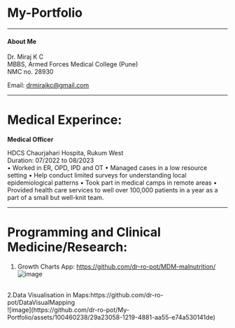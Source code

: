 # My-Portfolio

<hr>
<h4>About Me</h4>
Dr. Miraj K C <br>
MBBS, Armed Forces Medical College (Pune)<br>
NMC no. 28930


Email:
drmirajkc@gmail.com
<hr>

# Medical Experince:

<b>Medical Officer</b> 

HDCS Chaurjahari Hospita, Rukum West <br>
Duration: 07/2022 to 08/2023 <br>
•	Worked in ER, OPD, IPD and OT 
•	Managed cases in a low resource setting 
•	Help conduct limited surveys for understanding local epidemiological patterns
•	Took part in medical camps in remote areas
•	Provided health care services to well over 100,000 patients in a year as a part of a small but well-knit team.
<hr>

# Programming and Clinical Medicine/Research:

1. Growth Charts App: https://github.com/dr-ro-pot/MDM-malnutrition/<br>
![image](https://github.com/dr-ro-pot/My-Portfolio/assets/100460238/64f1eea4-248e-4b4f-8e04-dd265aa9a52b)
<br>
2.Data Visualisation in Maps:https://github.com/dr-ro-pot/DataVisualMapping<br>
![image](https://github.com/dr-ro-pot/My-Portfolio/assets/100460238/29a23058-1219-4881-aa55-e74a530141de)


